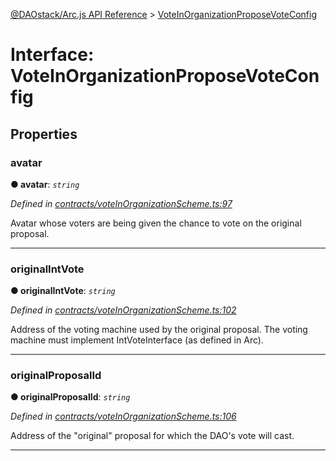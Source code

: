[@DAOstack/Arc.js API Reference](../README.md) > [VoteInOrganizationProposeVoteConfig](../interfaces/voteinorganizationproposevoteconfig.md)



# Interface: VoteInOrganizationProposeVoteConfig


## Properties
<a id="avatar"></a>

###  avatar

**●  avatar**:  *`string`* 

*Defined in [contracts/voteInOrganizationScheme.ts:97](https://github.com/daostack/arc.js/blob/6909d59/lib/contracts/voteInOrganizationScheme.ts#L97)*



Avatar whose voters are being given the chance to vote on the original proposal.




___

<a id="originalintvote"></a>

###  originalIntVote

**●  originalIntVote**:  *`string`* 

*Defined in [contracts/voteInOrganizationScheme.ts:102](https://github.com/daostack/arc.js/blob/6909d59/lib/contracts/voteInOrganizationScheme.ts#L102)*



Address of the voting machine used by the original proposal. The voting machine must implement IntVoteInterface (as defined in Arc).




___

<a id="originalproposalid"></a>

###  originalProposalId

**●  originalProposalId**:  *`string`* 

*Defined in [contracts/voteInOrganizationScheme.ts:106](https://github.com/daostack/arc.js/blob/6909d59/lib/contracts/voteInOrganizationScheme.ts#L106)*



Address of the "original" proposal for which the DAO's vote will cast.




___


